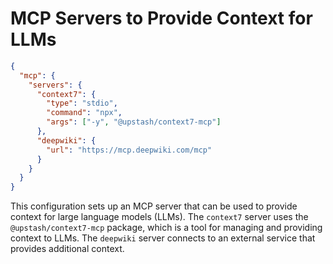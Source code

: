 # MCP Servers to Provide Context for LLMs

```json
{
  "mcp": {
    "servers": {
      "context7": {
        "type": "stdio",
        "command": "npx",
        "args": ["-y", "@upstash/context7-mcp"]
      },
      "deepwiki": {
        "url": "https://mcp.deepwiki.com/mcp"
      }
    }
  }
}
```

This configuration sets up an MCP server that can be used to provide context for large language models (LLMs). The `context7` server uses the `@upstash/context7-mcp` package, which is a tool for managing and providing context to LLMs. The `deepwiki` server connects to an external service that provides additional context.
